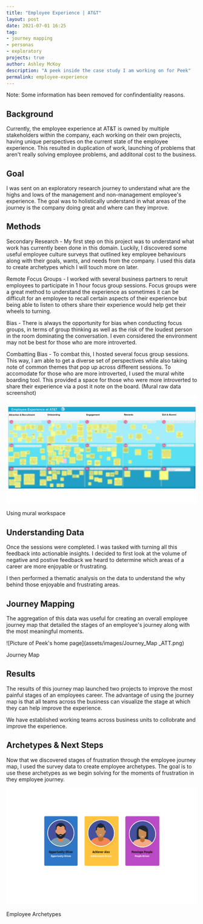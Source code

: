 ```yaml
---
title: "Employee Experience | AT&T"
layout: post
date: 2021-07-01 16:25
tag:
- journey mapping
- personas
- exploratory
projects: true
author: Ashley McKoy
description: "A peek inside the case study I am working on for Peek"
permalink: employee-experience
---
```


Note: Some information has been removed for confindentiality reasons.

## Background

Currently, the employee experience at AT&T is owned by multiple stakeholders within the company, each working on their own projects, having unique perspectives on the current state of the employee experience. This
resulted in duplication of work, launching of problems that aren't really solving employee problems, and
additonal cost to the business.


## Goal

I was sent on an exploratory research journey to understand what are the highs and lows of the management
and non-management employee's experience. The goal was to holistically understand in what areas of the journey is the company doing great and where can they improve.

## Methods

Secondary Research - My first step on this project was to understand what work has currently been done in this domain. Luckily, I discovered some useful employee culture surveys that outlined key employee behaviours along with their goals, wants, and needs from the company. I used this data to create archetypes which I will touch more on later.

Remote Focus Groups - I worked with several business partners to reruit employees to participate in 1 hour focus group sessions. Focus groups were a great method to understand the experience as sometimes it can be difficult for an employee to recall certain aspects of their experience but being able to listen to others share their experience would help get their wheels to turning.

Bias - There is always the opportunity for bias when conducting focus groups, in terms of group thinking as well as the risk of the loudest person in the room dominating the conversation. I even considered the environment may not be best for those who are more introverted. 

Combatting Bias - To combat this, I hosted several focus group sessions. This way, I am able to get a diverse set of perspectives while also taking note of common themes that pop up across different sessions. To accomodate for those who are more introverted, I used the mural white boarding tool. This provided a space for those who were more introverted to share their experience via a post it note on the board. (Mural raw data screenshot)
![Picture of Peek's home page](assets/images/Whiteboard_ATT.png)
<figcaption class="caption">Using mural workspace</figcaption>

## Understanding Data

Once the sessions were completed. I was tasked with turning all this feedback into actionable insights. I decided to first look at the volume of negative and postive feedback we heard to determine which areas of a career are more enjoyable or frustrating.

I then performed a thematic analysis on the data to understand the why behind those enjoyable and frustrating areas.

## Journey Mapping

The aggregation of this data was useful for creating an overall employee journey map that detailed the stages of an employee's journey along with the most meaningful moments.

![Picture of Peek's home page](assets/images/Journey_Map _ATT.png)
<figcaption class="caption">Journey Map</figcaption>

## Results

The results of this journey map launched two projects to improve the most painful stages of an employees career. The advantage of using the journey map is that all teams across the business can visualize the stage at which they can help improve the experience.

We have established working teams across business units to collobrate and improve the experience.

## Archetypes & Next Steps

Now that we discovered stages of frustration through the employee journey map, I used the survey data to create employee archetypes. The goal is to use these archetypes as we begin solving for the moments of frustration in they employee journey.

![Picture of Peek's home page](assets/images/Archetypes_ATT.png)
<figcaption class="caption">Employee Archetypes</figcaption>